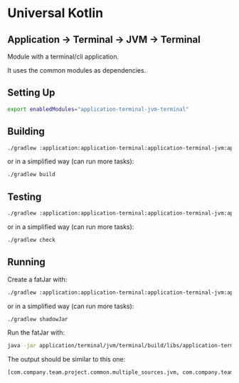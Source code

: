 # Universal Kotlin

## Application -> Terminal -> JVM -> Terminal

Module with a terminal/cli application.

It uses the common modules as dependencies.

<!--
## Screenshot

## Architecture

### Targets

### Source Sets
-->

## Setting Up

```bash
export enabledModules="application-terminal-jvm-terminal"
```

## Building

```bash
./gradlew :application:application-terminal:application-terminal-jvm:application-terminal-jvm-terminal:build
```

or in a simplified way (can run more tasks):

```bash
./gradlew build
```

## Testing

```bash
./gradlew :application:application-terminal:application-terminal-jvm:application-terminal-jvm-terminal:check
```

or in a simplified way (can run more tasks):

```bash
./gradlew check
```

## Running

Create a fatJar with:

```bash
./gradlew :application:application-terminal:application-terminal-jvm:application-terminal-jvm-terminal:shadowJar
```

or in a simplified way (can run more tasks):

```bash
./gradlew shadowJar
```

Run the fatJar with:

```bash
java -jar application/terminal/jvm/terminal/build/libs/application-terminal-jvm-terminal-0.0.1-all.jar
```

The output should be similar to this one:

```bash
[com.company.team.project.common.multiple_sources.jvm, com.company.team.project.common.single_source.common, com.company.team.project.common.single_source.jvm.common, package com.company.team.project.application.terminal.jvm.terminal]
```
